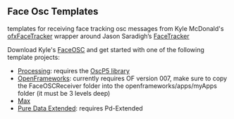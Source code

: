 Face Osc Templates
------------------

templates for receiving face tracking osc messages from Kyle McDonald's [ofxFaceTracker](https://github.com/kylemcdonald/ofxFaceTracker) wrapper around Jason Saradigh’s [FaceTracker](http://web.mac.com/jsaragih/FaceTracker/FaceTracker.html)

Download Kyle's [FaceOSC](https://github.com/kylemcdonald/ofxFaceTracker/downloads) and get started with one of the following template projects:  

* [Processing](http://processing.org/): requires the [OscP5 library](http://www.sojamo.de/libraries/oscP5/)
* [OpenFrameworks](http://www.openframeworks.cc/): currently requires OF version 007, make sure to copy the FaceOSCReceiver folder into the openframeworks/apps/myApps folder (it must be 3 levels deep)
* [Max](http://cycling74.com/)
* [Pure Data Extended](http://puredata.info/): requires Pd-Extended
